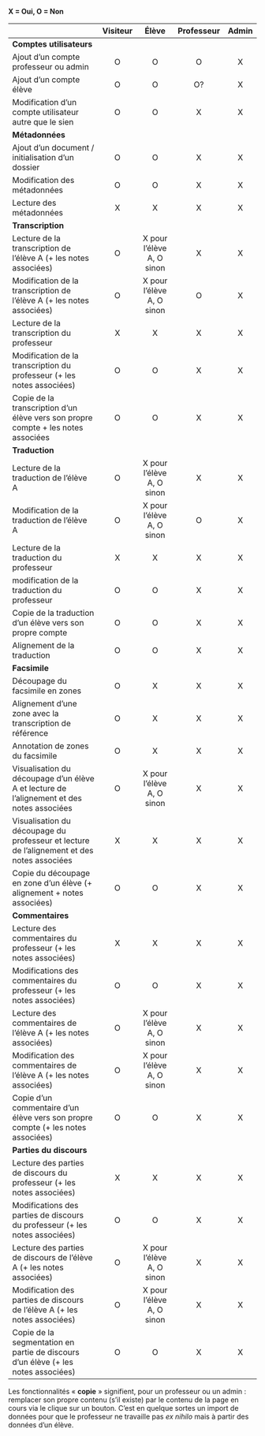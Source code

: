 **X = Oui,  O = Non**

|                    |Visiteur	|Élève 	|Professeur |Admin |
|--------------------|:--------:|:-----:|:---------:|:----:|
|**Comptes utilisateurs**|||||				
|Ajout d’un compte professeur ou admin|	O|	O|	O|	X|
|Ajout d’un compte élève|	O|	O|	O?|	X|
|Modification d’un compte utilisateur autre que le sien|	O|	O|	X|	X|
|**Métadonnées**|||||				
|Ajout d’un document / initialisation d’un dossier|	O|	O|	X|	X|
|Modification des métadonnées|	O|	O|	X|	X|
|Lecture des métadonnées|	X|	X|	X|	X|
|**Transcription**|||||				
|Lecture de la transcription de l’élève A (+ les notes associées)|	O|	X pour l’élève A, O sinon|	X|	X|
|Modification de la transcription de l’élève A (+ les notes associées)|	O|	X pour l’élève A, O sinon|	O|	X|
|Lecture de la transcription du professeur|	X| 	X| 	X|	X|
|Modification de la transcription du professeur (+ les notes associées)|	O|	O|	X|	X|
|Copie de la transcription d’un élève vers son propre compte + les notes associées|	O|	O|	X|	X|
|**Traduction**|||||				
|Lecture de la traduction de l’élève A|	O|	X pour l’élève A, O sinon|	X|	X|
|Modification de la traduction de l’élève A|	O|	X pour l’élève A, O sinon|	O| 	X|
|Lecture de la traduction du professeur|	X|	X|	X|	X|
|modification de la traduction du professeur|	O|	O|	X|	X|
|Copie de la traduction d’un élève vers son propre compte|	O|	O|	X|	X|
|Alignement de la traduction|	O|	O|	X|	X|
|**Facsimile**|||||				
|Découpage du facsimile en zones| 	O|	X|	X|	X|
|Alignement d’une zone avec la transcription de référence|	O|	X|	X|	X|
|Annotation de zones du facsimile|	O|	X|	X|	X|
|Visualisation du découpage d’un élève A et lecture de l’alignement et des notes associées|	O|	X pour l’élève A, O sinon|	X|	X|
|Visualisation du découpage du professeur et lecture de l’alignement et des notes associées|	X|	X|	X|	X|
|Copie du découpage en zone d’un élève (+ alignement + notes associées)|	O|	O|	X|	X|
|**Commentaires**|||||				
|Lecture des commentaires du professeur (+ les notes associées)| 	X|	X|	X|	X|
|Modifications des commentaires du professeur (+ les notes associées)|	O|	O|	X|	X|
|Lecture des commentaires de l’élève A (+ les notes associées)|	O|	X pour l’élève A, O sinon|	X|	X|
|Modification des commentaires de l’élève A (+ les notes associées)|	O|	X pour l’élève A, O sinon|	X|	X|
|Copie d’un commentaire d’un élève vers son propre compte (+ les notes associées)|	O|	O|	X|	X|
|**Parties du discours**|||||				
|Lecture des parties de discours du professeur (+ les notes associées)|	X|	X|	X|	X|
|Modifications des parties de discours  du professeur (+ les notes associées)|	O|	O|	X|	X|
|Lecture des parties de discours de l’élève A (+ les notes associées)|	O|	X pour l’élève A, O sinon|	X|	X|
|Modification des parties de discours de l’élève A (+ les notes associées)|	O|	X pour l’élève A, O sinon|	X|	X|
|Copie de la segmentation en partie de discours d’un élève (+ les notes associées)|	O|	O|	X|	X|

Les fonctionnalités « **copie** » signifient, pour un professeur ou un admin : remplacer son propre contenu (s’il existe) par le contenu de la page en cours via le clique sur un bouton. C’est en quelque sortes un import de données pour que le professeur ne travaille pas *ex nihilo* mais à partir des données d’un élève.
